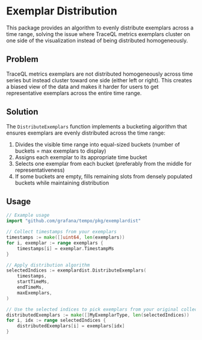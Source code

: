 # Exemplar Distribution

This package provides an algorithm to evenly distribute exemplars across a time range, solving the issue where TraceQL metrics exemplars cluster on one side of the visualization instead of being distributed homogeneously.

## Problem

TraceQL metrics exemplars are not distributed homogeneously across time series but instead cluster toward one side (either left or right). This creates a biased view of the data and makes it harder for users to get representative exemplars across the entire time range.

## Solution

The `DistributeExemplars` function implements a bucketing algorithm that ensures exemplars are evenly distributed across the time range:

1. Divides the visible time range into equal-sized buckets (number of buckets = max exemplars to display)
2. Assigns each exemplar to its appropriate time bucket
3. Selects one exemplar from each bucket (preferably from the middle for representativeness)
4. If some buckets are empty, fills remaining slots from densely populated buckets while maintaining distribution

## Usage

```go
// Example usage
import "github.com/grafana/tempo/pkg/exemplardist"

// Collect timestamps from your exemplars
timestamps := make([]uint64, len(exemplars))
for i, exemplar := range exemplars {
    timestamps[i] = exemplar.TimestampMs
}

// Apply distribution algorithm
selectedIndices := exemplardist.DistributeExemplars(
    timestamps,
    startTimeMs,
    endTimeMs,
    maxExemplars,
)

// Use the selected indices to pick exemplars from your original collection
distributedExemplars := make([]MyExemplarType, len(selectedIndices))
for i, idx := range selectedIndices {
    distributedExemplars[i] = exemplars[idx]
}
